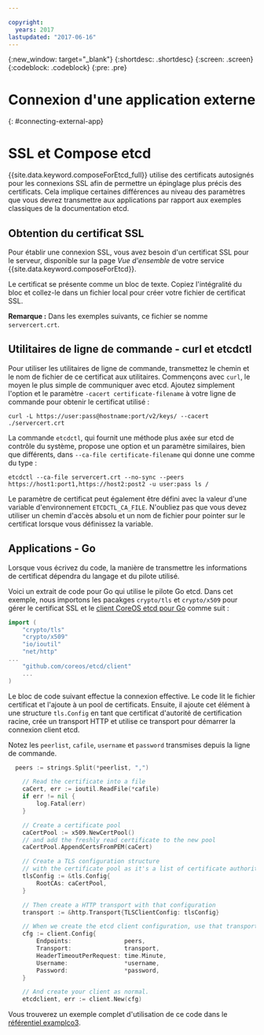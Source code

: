 ```yaml
---

copyright:
  years: 2017
lastupdated: "2017-06-16"
---
```


{:new_window: target="_blank"}
{:shortdesc: .shortdesc}
{:screen: .screen}
{:codeblock: .codeblock}
{:pre: .pre}

# Connexion d'une application externe
{: #connecting-external-app}

# SSL et Compose etcd

{{site.data.keyword.composeForEtcd_full}} utilise des certificats autosignés pour les connexions SSL afin de permettre un épinglage plus précis des certificats. Cela implique certaines différences au niveau des paramètres que vous devrez transmettre aux applications par rapport aux exemples classiques de la documentation etcd.

## Obtention du certificat SSL

Pour établir une connexion SSL, vous avez besoin d'un certificat SSL pour le serveur, disponible sur la page *Vue d'ensemble* de votre service {{site.data.keyword.composeForEtcd}}.

Le certificat se présente comme un bloc de texte. Copiez l'intégralité du bloc et collez-le dans un fichier local pour créer votre fichier de certificat SSL.

**Remarque :** Dans les exemples suivants, ce fichier se nomme `servercert.crt`.

## Utilitaires de ligne de commande - curl et etcdctl

Pour utiliser les utilitaires de ligne de commande, transmettez le chemin et le nom de fichier de ce certificat aux utilitaires.
Commençons avec `curl`, le moyen le plus simple de communiquer avec etcd. Ajoutez simplement l'option et le paramètre `-cacert certificate-filename` à votre ligne de commande pour obtenir le certificat utilisé :

```shell
curl -L https://user:pass@hostname:port/v2/keys/ --cacert ./servercert.crt

```

La commande `etcdctl`, qui fournit une méthode plus axée sur etcd de contrôle du système, propose une option et un paramètre similaires, bien que différents, dans `--ca-file certificate-filename` qui donne une comme du type :

```shell
etcdctl --ca-file servercert.crt --no-sync --peers https://host1:port1,https://host2:post2 -u user:pass ls /

```

Le paramètre de certificat peut également être défini avec la valeur d'une variable d'environnement `ETCDCTL_CA_FILE`. N'oubliez pas que vous devez utiliser un chemin d'accès absolu et un nom de fichier pour pointer sur le certificat lorsque vous définissez la variable.

## Applications - Go

Lorsque vous écrivez du code, la manière de transmettre les informations de certificat dépendra du langage et du pilote utilisé. 

Voici un extrait de code pour Go qui utilise le pilote Go etcd. Dans cet exemple, nous importons les pacakges `crypto/tls` et `crypto/x509` pour gérer le certificat SSL et le [client CoreOS etcd pour Go](https://godoc.org/github.com/coreos/etcd/client) comme suit :

```go
import (
	"crypto/tls"
	"crypto/x509"
	"io/ioutil"
	"net/http"
...
	"github.com/coreos/etcd/client"
	...
)
```

Le bloc de code suivant effectue la connexion effective. Le code lit le fichier certificat et l'ajoute à un pool de certificats. Ensuite, il ajoute cet élément à une structure `tls.Config` en tant que certificat d'autorité de certification racine, crée un transport HTTP et utilise ce transport pour démarrer la connexion client etcd.

Notez les `peerlist`, `cafile`, `username` et `password` transmises depuis la ligne de commande.

```go
  peers := strings.Split(*peerlist, ",")

	// Read the certificate into a file
	caCert, err := ioutil.ReadFile(*cafile)
	if err != nil {
		log.Fatal(err)
	}

	// Create a certificate pool
	caCertPool := x509.NewCertPool()
	// and add the freshly read certificate to the new pool
	caCertPool.AppendCertsFromPEM(caCert)

	// Create a TLS configuration structure
	// with the certificate pool as it's a list of certificate authorities
	tlsConfig := &tls.Config{
		RootCAs: caCertPool,
	}

	// Then create a HTTP transport with that configuration
	transport := &http.Transport{TLSClientConfig: tlsConfig}

	// When we create the etcd client configuration, use that transport
	cfg := client.Config{
		Endpoints:               peers,
		Transport:               transport,
		HeaderTimeoutPerRequest: time.Minute,
		Username:                *username,
		Password:                *password,
	}

	// And create your client as normal. 
	etcdclient, err := client.New(cfg)
```

Vous trouverez un exemple complet d'utilisation de ce code dans le [référentiel examplco3](https://github.com/compose-ex/examplco3).
